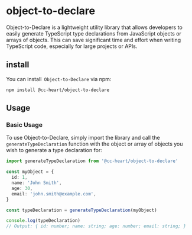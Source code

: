 # object-to-declare

Object-to-Declare is a lightweight utility library that allows developers to easily generate TypeScript type declarations from JavaScript objects or arrays of objects. This can save significant time and effort when writing TypeScript code, especially for large projects or APIs.

## install

You can install` Object-to-Declare` via npm:

```shell
npm install @cc-heart/object-to-declare
```

## Usage

### Basic Usage

To use Object-to-Declare, simply import the library and call the `generateTypeDeclaration` function with the object or array of objects you wish to generate a type declaration for:

```ts
import generateTypeDeclaration from '@cc-heart/object-to-declare'

const myObject = {
  id: 1,
  name: 'John Smith',
  age: 30,
  email: 'john.smith@example.com',
}

const typeDeclaration = generateTypeDeclaration(myObject)

console.log(typeDeclaration)
// Output: { id: number; name: string; age: number; email: string; }
```
